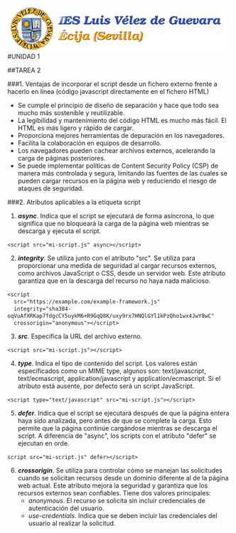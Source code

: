 ![Image Text](imagenes/descarga.png "Imagen superficial")
#UNIDAD 1

##TAREA 2

###1. Ventajas de incorporar el script desde un fichero externo frente a hacerlo en línea (código javascript directamente en el fichero HTML)

- Se cumple el principio de diseño de separación y hace que todo sea mucho más sostenible y reutilizable.
- La legibilidad y mantenimiento del código HTML es mucho más fácil. El HTML es más ligero y rápido de cargar.
- Proporciona mejores herramientas de depuración en los navegadores.
- Facilita la colaboración en equipos de desarrollo.
- Los navegadores pueden cachear archivos externos, acelerando la carga de páginas posteriores.
- Se puede implementar políticas de Content Security Policy (CSP) de manera más controlada y segura, limitando las fuentes de las cuales se pueden cargar recursos en la página web y reduciendo el riesgo de ataques de seguridad.

###2. Atributos aplicables a la etiqueta script

1. **_async_**. Indica que el script se ejecutará de forma asíncrona, lo que significa que no bloqueará la carga de la página web mientras se descarga y ejecuta el script.

```JS
<script src="mi-script.js" async></script>
```

2. **_integrity_**. Se utiliza junto con el atributo "src". Se utiliza para proporcionar una medida de seguridad al cargar recursos externos, como archivos JavaScript o CSS, desde un servidor web. Este atributo garantiza que en la descarga del recurso no haya nada malicioso.

```JS
<script
  src="https://example.com/example-framework.js"
  integrity="sha384-oqVuAfXRKap7fdgcCY5uykM6+R9GqQ8K/uxy9rx7HNQlGYl1kPzQho1wx4JwY8wC"
  crossorigin="anonymous"></script>
```

3. **_src_**. Especifica la URL del archivo externo.

```JS
<script src="mi-script.js"></script>
```

4. **_type_**. Indica el tipo de contenido del script. Los valores están especificados como un MIME type, algunos son: text/javascript, text/ecmascript, application/javascript y application/ecmascript.
   Si el atributo está ausente, por defecto será un script JavaScript.

```JS
<script type="text/javascript" src="mi-script.js"></script>
```

5. **_defer_**. Indica que el script se ejecutará después de que la página entera haya sido analizada, pero antes de que se complete la carga. Esto permite que la página continúe cargándose mientras se descarga el script. A diferencia de "async", los scripts con el atributo "defer" se ejecutan en orde.

```JS
script src="mi-script.js" defer></script>
```

6. **_crossorigin_**. Se utiliza para controlar cómo se manejan las solicitudes cuando se solicitan recursos desde un dominio diferente al de la página web actual. Este atributo mejora la seguridad y garantiza que los recursos externos sean confiables. Tiene dos valores principales:
   - _anonymous_. El recurso se solicita sin incluir credenciales de autenticación del usuario.
   - _use-credentials_. Indica que se deben incluir las credenciales del usuario al realizar la solicitud.
